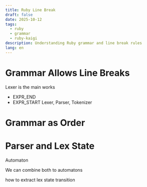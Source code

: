 ```yaml
---
title: Ruby Line Break
draft: false
date: 2025-10-12
tags:
  - ruby
  - grammar
  - ruby-kaigi
description: Understanding Ruby grammar and line break rules
lang: en
---
```


# Grammar Allows Line Breaks
Lexer is the main works
* EXPR_END
* EXPR_START
Lexer, Parser, Tokenizer

# Grammar as Order

# Parser and Lex State
Automaton

We can combine both to automatons

how to extract lex state transition
